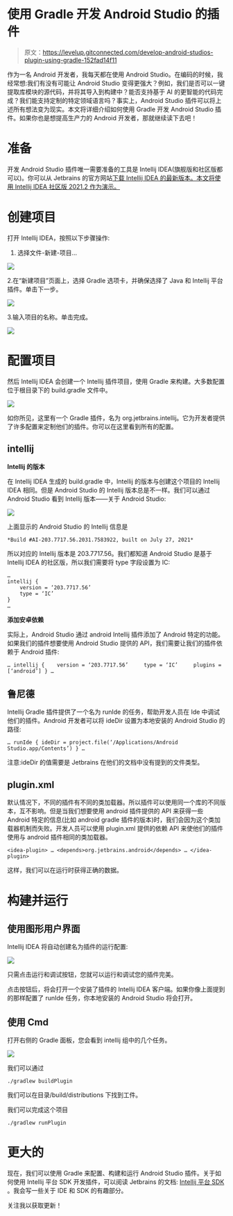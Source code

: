 # 使用 Gradle 开发 Android Studio 的插件

> 原文：<https://levelup.gitconnected.com/develop-android-studios-plugin-using-gradle-152fad14f11>

作为一名 Android 开发者，我每天都在使用 Android Studio。在编码的时候，我经常想:我们有没有可能让 Android Studio 变得更强大？例如，我们是否可以一键提取库模块的源代码，并将其导入到构建中？能否支持基于 AI 的更智能的代码完成？我们能支持定制的特定领域语言吗？事实上，Android Studio 插件可以将上述所有想法变为现实。本文将详细介绍如何使用 Gradle 开发 Android Studio 插件。如果你也是想提高生产力的 Android 开发者，那就继续读下去吧！

# 准备

开发 Android Studio 插件唯一需要准备的工具是 Intellij IDEA(旗舰版和社区版都可以)。你可以从 Jetbrains 的官方网站[下载 Intellij IDEA 的最新版本。本文将使用 Intellij IDEA 社区版 2021.2 作为演示。](https://www.jetbrains.com/idea/download/)

# 创建项目

打开 Intellij IDEA，按照以下步骤操作:

1.  选择文件-新建-项目...

![](img/7eed1d5f610b2e3da2c944886059dfb1.png)

2.在“新建项目”页面上，选择 Gradle 选项卡，并确保选择了 Java 和 Intellij 平台插件。单击下一步。

![](img/98eb47997d376fed145fc3f3244a31b2.png)

3.输入项目的名称。单击完成。

![](img/e2f5889d9963eafad1fd5d02fb61be61.png)

# 配置项目

然后 Intellij IDEA 会创建一个 Intellij 插件项目，使用 Gradle 来构建。大多数配置位于根目录下的 build.gradle 文件中。

![](img/86a89d2295fbe06f8e31f9493e649d74.png)

如你所见，这里有一个 Gradle 插件，名为 org.jetbrains.intellij。它为开发者提供了许多配置来定制他们的插件。你可以在这里看到所有的配置。

## intellij

**Intellij 的版本**

在 Intellij IDEA 生成的 build.gradle 中，Intellij 的版本与创建这个项目的 Intellij IDEA 相同。但是 Android Studio 的 Intellij 版本总是不一样。我们可以通过 Android Studio 看到 Intellij 版本——关于 Android Studio:

![](img/65a5d215a88473af8e91a06f74949380.png)

上面显示的 Android Studio 的 Intellij 信息是

```
*Build #AI-203.7717.56.2031.7583922, built on July 27, 2021*
```

所以对应的 Intellij 版本是 203.7717.56。我们都知道 Android Studio 是基于 Intellij IDEA 的社区版，所以我们需要将 type 字段设置为 IC:

```
… 
intellij { 
    version = ‘203.7717.56’ 
    type = ‘IC’ 
} 
…
```

**添加安卓依赖**

实际上，Android Studio 通过 android Intellij 插件添加了 Android 特定的功能。如果我们的插件想要使用 Android Studio 提供的 API，我们需要让我们的插件依赖于 Android 插件:

```
… intellij {    version = ‘203.7717.56’     type = ‘IC’     plugins = [‘android’] } …
```

## 鲁尼德

Intellij Gradle 插件提供了一个名为 runIde 的任务，帮助开发人员在 Ide 中调试他们的插件。Android 开发者可以将 ideDir 设置为本地安装的 Android Studio 的路径:

```
… runIde { ideDir = project.file(‘/Applications/Android Studio.app/Contents’) } …
```

注意:ideDir 的值需要是 Jetbrains 在他们的文档中没有提到的文件类型。

## plugin.xml

默认情况下，不同的插件有不同的类加载器。所以插件可以使用同一个库的不同版本，互不影响。但是当我们想要使用 android 插件提供的 API 来获得一些 Android 特定的信息(比如 android gradle 插件的版本)时，我们会因为这个类加载器机制而失败。开发人员可以使用 plugin.xml 提供的依赖 API 来使他们的插件使用与 android 插件相同的类加载器。

```
<idea-plugin> … <depends>org.jetbrains.android</depends> … </idea-plugin>
```

这样，我们可以在运行时获得正确的数据。

# 构建并运行

## 使用图形用户界面

Intellij IDEA 将自动创建名为插件的运行配置:

![](img/6369d65d1be8a02b2f5f3436712da1a4.png)

只需点击运行和调试按钮，您就可以运行和调试您的插件完美。

点击按钮后，将会打开一个安装了插件的 Intellij IDEA 客户端。如果你像上面提到的那样配置了 runIde 任务，你本地安装的 Android Studio 将会打开。

## 使用 Cmd

打开右侧的 Gradle 面板，您会看到 intellij 组中的几个任务。

![](img/a2cfb5fbf2ba9119e6e97f9efc5b27c8.png)

我们可以通过

```
./gradlew buildPlugin
```

我们可以在目录/build/distributions 下找到工件。

我们可以完成这个项目

```
./gradlew runPlugin
```

# 更大的

现在，我们可以使用 Gradle 来配置、构建和运行 Android Studio 插件。关于如何使用 Intellij 平台 SDK 开发插件，可以阅读 Jetbrains 的文档: [Intellij 平台 SDK](https://plugins.jetbrains.com/docs/intellij/welcome.html) 。我会写一些关于 IDE 和 SDK 的有趣部分。

关注我以获取更新！